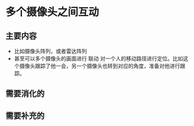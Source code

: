 


# 多个摄像头之间互动


## 主要内容

- 比如摄像头阵列，或者雷达阵列
- 甚至可以多个摄像头的画面进行 联动 对一个人的移动路径进行定位。比如这个摄像头跟踪了他一会，另一个摄像头也转到对应的角度，准备对他进行跟踪。


## 需要消化的


## 需要补充的
